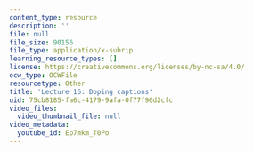 ```yaml
---
content_type: resource
description: ''
file: null
file_size: 90156
file_type: application/x-subrip
learning_resource_types: []
license: https://creativecommons.org/licenses/by-nc-sa/4.0/
ocw_type: OCWFile
resourcetype: Other
title: 'Lecture 16: Doping captions'
uid: 75cb8185-fa6c-4179-9afa-0f77f96d2cfc
video_files:
  video_thumbnail_file: null
video_metadata:
  youtube_id: Ep7mkm_T0Po
---
```

